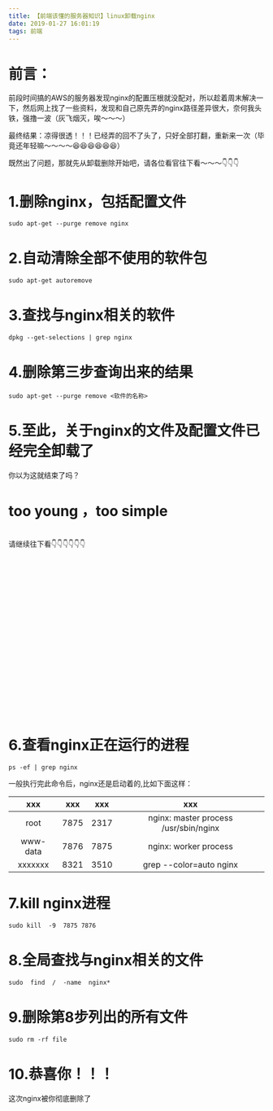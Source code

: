 ```yaml
---
title: 【前端该懂的服务器知识】linux卸载nginx
date: 2019-01-27 16:01:19
tags: 前端
---
```


# 前言：
  前段时间搞的AWS的服务器发现nginx的配置压根就没配对，所以趁着周末解决一下，然后网上找了一些资料，发现和自己原先弄的nginx路径差异很大，奈何我头铁，强撸一波（灰飞烟灭，唉～～～）
  
  最终结果：凉得很透！！！已经弄的回不了头了，只好全部打翻，重新来一次（毕竟还年轻嘛～～～～😆😆😆😆😆😆）
  
  既然出了问题，那就先从卸载删除开始吧，请各位看官往下看～～～👇👇👇
<br>
# 1.删除nginx，包括配置文件
```
sudo apt-get --purge remove nginx
```

# 2.自动清除全部不使用的软件包
```
sudo apt-get autoremove
```
# 3.查找与nginx相关的软件
```
dpkg --get-selections | grep nginx
```

# 4.删除第三步查询出来的结果
```
sudo apt-get --purge remove <软件的名称>
```
# 5.至此，关于nginx的文件及配置文件已经完全卸载了

你以为这就结束了吗？
<br/>
<h1>too young ，too simple</h1>
<br/>
请继续往下看👇👇👇👇👇👇

<br/><br/><br/><br/><br/><br/><br/><br/><br/><br/><br/><br/><br/><br/><br/><br/><br/><br/>

# 6.查看nginx正在运行的进程
```
ps -ef | grep nginx
```
一般执行完此命令后，nginx还是启动着的,比如下面这样：

| xxx | xxx | xxx | xxx | 
| :------: |  :------: | :------: | :------: |
| root      | 7875 | 2317 |       nginx: master process /usr/sbin/nginx |
|  www-data | 7876 | 7875 |     nginx: worker process |
|  xxxxxxx  | 8321 | 3510 |    grep --color=auto nginx |

# 7.kill nginx进程
```
sudo kill  -9  7875 7876 
```

# 8.全局查找与nginx相关的文件
```
sudo  find  /  -name  nginx*
```

# 9.删除第8步列出的所有文件
```
sudo rm -rf file
```

# 10.恭喜你！！！

这次nginx被你彻底删除了
